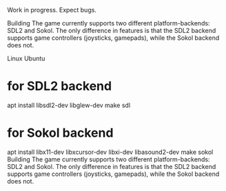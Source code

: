 
 Work in progress. Expect bugs.

Building
The game currently supports two different platform-backends: SDL2 and Sokol. The only difference in features is that the SDL2 backend supports game controllers (joysticks, gamepads), while the Sokol backend does not.

Linux
Ubuntu
# for SDL2 backend
apt install libsdl2-dev libglew-dev
make sdl
# for Sokol backend
apt install libx11-dev libxcursor-dev libxi-dev libasound2-dev
make sokol
Building The game currently supports two different platform-backends: SDL2 and Sokol. The only difference in features is that the SDL2 backend supports game controllers (joysticks, gamepads), while the Sokol backend does not.

